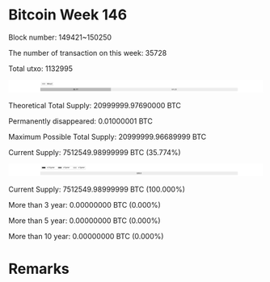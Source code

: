 # Bitcoin Week 146

Block number: 149421~150250

The number of transaction on this week: 35728

Total utxo: 1132995

![](../images/mined_week146.png)

Theoretical Total Supply: 20999999.97690000 BTC

Permanently disappeared: 0.01000001 BTC

Maximum Possible Total Supply: 20999999.96689999 BTC

Current Supply: 7512549.98999999 BTC (35.774%)

![](../images/year_week146.png)


Current Supply: 7512549.98999999 BTC (100.000%)

More than 3 year: 0.00000000 BTC (0.000%)

More than 5 year: 0.00000000 BTC (0.000%)

More than 10 year: 0.00000000 BTC (0.000%)

# Remarks

